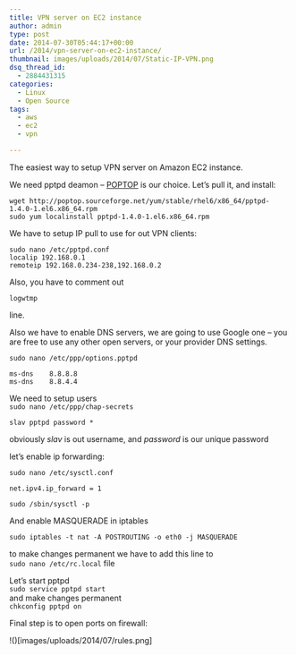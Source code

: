 ```yaml
---
title: VPN server on EC2 instance
author: admin
type: post
date: 2014-07-30T05:44:17+00:00
url: /2014/vpn-server-on-ec2-instance/
thumbnail: images/uploads/2014/07/Static-IP-VPN.png
dsq_thread_id:
  - 2884431315
categories:
  - Linux
  - Open Source
tags:
  - aws
  - ec2
  - vpn

---
```

The easiest way to setup VPN server on Amazon EC2 instance.

<!--more-->

We need pptpd deamon &#8211; [POPTOP](http://sourceforge.net/projects/poptop/) is our choice. Let&#8217;s pull it, and install:

```
wget http://poptop.sourceforge.net/yum/stable/rhel6/x86_64/pptpd-1.4.0-1.el6.x86_64.rpm
sudo yum localinstall pptpd-1.4.0-1.el6.x86_64.rpm
```


We have to setup IP pull to use for out VPN clients:

```
sudo nano /etc/pptpd.conf
localip 192.168.0.1
remoteip 192.168.0.234-238,192.168.0.2
```

Also, you have to comment out

`logwtmp`

line.

Also we have to enable DNS servers, we are going to use Google one &#8211; you are free to use any other open servers, or your provider DNS settings.

`sudo nano /etc/ppp/options.pptpd`

```
ms-dns    8.8.8.8
ms-dns    8.8.4.4
```

We need to setup users  
`sudo nano /etc/ppp/chap-secrets`

```
slav pptpd password *
```

obviously _slav_ is out username, and _password_ is our unique password

let&#8217;s enable ip forwarding:

`sudo nano /etc/sysctl.conf`

`net.ipv4.ip_forward = 1`

`sudo /sbin/sysctl -p`

And enable MASQUERADE in iptables

```
sudo iptables -t nat -A POSTROUTING -o eth0 -j MASQUERADE
```

to make changes permanent we have to add this line to  
`sudo nano /etc/rc.local` file

Let&#8217;s start pptpd  
`sudo service pptpd start`  
and make changes permanent  
`chkconfig pptpd on`

Final step is to open ports on firewall:

!()[images/uploads/2014/07/rules.png]